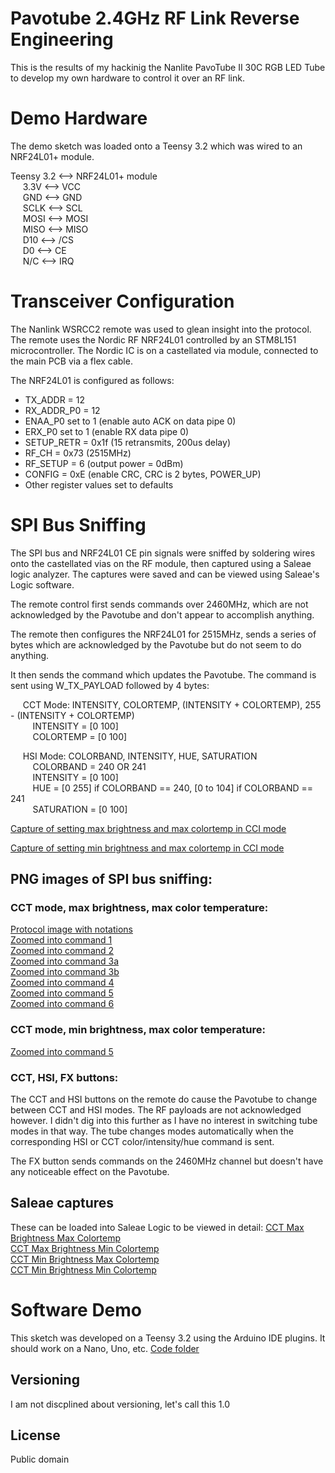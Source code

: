 # Pavotube 2.4GHz RF Link Reverse Engineering

This is the results of my hackinig the Nanlite PavoTube II 30C RGB LED Tube to develop my own hardware to control it over an RF link.

# Demo Hardware
The demo sketch was loaded onto a Teensy 3.2 which was wired to an NRF24L01+ module.<br />

Teensy 3.2  <--> NRF24L01+ module<br />
&nbsp;&nbsp;&nbsp;&nbsp;  3.3V <--> VCC<br />
&nbsp;&nbsp;&nbsp;&nbsp;  GND  <--> GND<br />
&nbsp;&nbsp;&nbsp;&nbsp;  SCLK <--> SCL<br />
&nbsp;&nbsp;&nbsp;&nbsp;  MOSI <--> MOSI<br />
&nbsp;&nbsp;&nbsp;&nbsp;  MISO <--> MISO<br />
&nbsp;&nbsp;&nbsp;&nbsp;  D10  <--> /CS<br />
&nbsp;&nbsp;&nbsp;&nbsp;  D0   <--> CE<br />
&nbsp;&nbsp;&nbsp;&nbsp;  N/C  <--> IRQ<br />

# Transceiver Configuration

The Nanlink WSRCC2 remote was used to glean insight into the protocol. The remote uses the Nordic RF NRF24L01 controlled by an STM8L151 microcontroller. The Nordic IC is on a castellated via module, connected to the main PCB via a flex cable.<br />

The NRF24L01 is configured as follows:
- TX_ADDR = 12<br />
- RX_ADDR_P0 = 12<br />
- ENAA_P0 set to 1 (enable auto ACK on data pipe 0)<br />
- ERX_P0 set to 1 (enable RX data pipe 0)<br />
- SETUP_RETR = 0x1f (15 retransmits, 200us delay)<br />
- RF_CH = 0x73 (2515MHz)<br />
- RF_SETUP = 6 (output power = 0dBm)<br />
- CONFIG = 0xE (enable CRC, CRC is 2 bytes, POWER_UP)<br />
- Other register values set to defaults<br />

# SPI Bus Sniffing

The SPI bus and NRF24L01 CE pin signals were sniffed by soldering wires onto the castellated vias on the RF module, then captured using a Saleae logic analyzer. The captures were saved and can be viewed using Saleae's Logic software.

The remote control first sends commands over 2460MHz, which are not acknowledged by the Pavotube and don't appear to accomplish anything.

The remote then configures the NRF24L01 for 2515MHz, sends a series of bytes which are acknowledged by the Pavotube but do not seem to do anything.

It then sends the command which updates the Pavotube. The command is sent using W_TX_PAYLOAD followed by 4 bytes:

&nbsp;&nbsp;&nbsp;&nbsp;  CCT Mode: INTENSITY, COLORTEMP, (INTENSITY + COLORTEMP), 255 - (INTENSITY + COLORTEMP)<br />
&nbsp;&nbsp;&nbsp;&nbsp;&nbsp;&nbsp;&nbsp;&nbsp;    INTENSITY = [0 100]<br />
&nbsp;&nbsp;&nbsp;&nbsp;&nbsp;&nbsp;&nbsp;&nbsp;    COLORTEMP = [0 100]<br />

&nbsp;&nbsp;&nbsp;&nbsp;  HSI Mode: COLORBAND, INTENSITY, HUE, SATURATION<br />
&nbsp;&nbsp;&nbsp;&nbsp;&nbsp;&nbsp;&nbsp;&nbsp;    COLORBAND = 240 OR 241<br />
&nbsp;&nbsp;&nbsp;&nbsp;&nbsp;&nbsp;&nbsp;&nbsp;    INTENSITY = [0 100]<br />
&nbsp;&nbsp;&nbsp;&nbsp;&nbsp;&nbsp;&nbsp;&nbsp;    HUE = [0 255] if COLORBAND == 240, [0 to 104] if COLORBAND == 241<br />
&nbsp;&nbsp;&nbsp;&nbsp;&nbsp;&nbsp;&nbsp;&nbsp;    SATURATION = [0 100]<br />

[Capture of setting max brightness and max colortemp in CCI mode](spi_captures/CCI_max_brightness_max_colortemp.sal)<br />

[Capture of setting min brightness and max colortemp in CCI mode](spi_captures/CCI_min_brightness_max_colortemp.sal)<br />


## PNG images of SPI bus sniffing:

### CCT mode, max brightness, max color temperature:
[Protocol image with notations](spi_captures/CCT_max_brightness_max_colortemp_overview.png)<br />
[Zoomed into command 1](spi_captures/CCT_max_brightness_max_colortemp_cmd1.png)<br />
[Zoomed into command 2](spi_captures/CCT_max_brightness_max_colortemp_cmd2.png)<br />
[Zoomed into command 3a](spi_captures/CCT_max_brightness_max_colortemp_cmd3a.png)<br />
[Zoomed into command 3b](spi_captures/CCT_max_brightness_max_colortemp_cmd3b.png)<br />
[Zoomed into command 4](spi_captures/CCT_max_brightness_max_colortemp_cmd4.png)<br />
[Zoomed into command 5](spi_captures/CCT_max_brightness_max_colortemp_cmd5.png)<br />
[Zoomed into command 6](spi_captures/CCT_max_brightness_max_colortemp_cmd6.png)<br />

### CCT mode, min brightness, max color temperature:
[Zoomed into command 5](spi_captures/CCT_min_brightness_max_colortemp_cmd.png)

### CCT, HSI, FX buttons:
The CCT and HSI buttons on the remote do cause the Pavotube to change between CCT and HSI modes. The RF payloads are not acknowledged however. I didn't dig into this further as I have no interest in switching tube modes in that way. The tube changes modes automatically when the corresponding HSI or CCT color/intensity/hue command is sent.

The FX button sends commands on the 2460MHz channel but doesn't have any noticeable effect on the Pavotube.

## Saleae captures
These can be loaded into Saleae Logic to be viewed in detail:
[CCT Max Brightness Max Colortemp](C:\Users\Ray\Documents\GitHub\pavotube\spi_captures\CCT_max_brightness_max_colortemp.sal)<br />
[CCT Max Brightness Min Colortemp](C:\Users\Ray\Documents\GitHub\pavotube\spi_captures\CCT_max_brightness_min_colortemp.sal)<br />
[CCT Min Brightness Max Colortemp](C:\Users\Ray\Documents\GitHub\pavotube\spi_captures\CCT_min_brightness_max_colortemp.sal)<br />
[CCT Min Brightness Min Colortemp](C:\Users\Ray\Documents\GitHub\pavotube\spi_captures\CCT_min_brightness_min_colortemp.sal)<br />


# Software Demo

This sketch was developed on a Teensy 3.2 using the Arduino IDE plugins. It should work on a Nano, Uno, etc.
[Code folder](C:\Users\Ray\Documents\GitHub\pavotube\pavotube_demo_sketch\pavotube_demo_sketch.ino)


## Versioning

I am not discplined about versioning, let's call this 1.0

## License

Public domain
